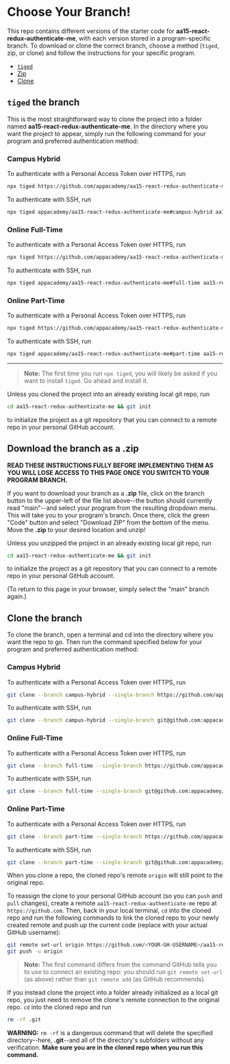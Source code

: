 # Choose Your Branch!

This repo contains different versions of the starter code for **aa15-react-redux-authenticate-me**,
with each version stored in a program-specific branch. To download or clone the
correct branch, choose a method (`tiged`, zip, or clone) and follow the
instructions for your specific program.

* [`tiged`](#tiged-the-branch)
* [Zip](#download-the-branch-as-a-zip)
* [Clone](#clone-the-branch)

## `tiged` the branch

This is the most straightforward way to clone the project into a folder named
**aa15-react-redux-authenticate-me**. In the directory where you want the project to appear, simply
run the following command for your program and preferred authentication method:

### Campus Hybrid

To authenticate with a Personal Access Token over HTTPS, run

```sh
npx tiged https://github.com/appacademy/aa15-react-redux-authenticate-me#campus-hybrid aa15-react-redux-authenticate-me
```

To authenticate with SSH, run

```sh
npx tiged appacademy/aa15-react-redux-authenticate-me#campus-hybrid aa15-react-redux-authenticate-me
```

### Online Full-Time

To authenticate with a Personal Access Token over HTTPS, run

```sh
npx tiged https://github.com/appacademy/aa15-react-redux-authenticate-me#full-time aa15-react-redux-authenticate-me
```

To authenticate with SSH, run

```sh
npx tiged appacademy/aa15-react-redux-authenticate-me#full-time aa15-react-redux-authenticate-me
```

### Online Part-Time

To authenticate with a Personal Access Token over HTTPS, run

```sh
npx tiged https://github.com/appacademy/aa15-react-redux-authenticate-me#part-time aa15-react-redux-authenticate-me
```

To authenticate with SSH, run

```sh
npx tiged appacademy/aa15-react-redux-authenticate-me#part-time aa15-react-redux-authenticate-me
```

-----

> **Note:** The first time you run `npx tiged`, you will likely be asked if you
> want to install `tiged`. Go ahead and install it.

Unless you cloned the project into an already existing local git repo, run

```sh
cd aa15-react-redux-authenticate-me && git init
```

to initialize the project as a git repository that you can connect to a remote
repo in your personal GitHub account.

## Download the branch as a .zip

**READ THESE INSTRUCTIONS FULLY BEFORE IMPLEMENTING THEM AS YOU WILL LOSE ACCESS
TO THIS PAGE ONCE YOU SWITCH TO YOUR PROGRAM BRANCH.**

If you want to download your branch as a __.zip__ file, click on the branch
button to the upper-left of the file list above--the button should currently
read "main"--and select your program from the resulting dropdown menu. This will
take you to your program's branch. Once there, click the green "Code" button and
select "Download ZIP" from the bottom of the menu. Move the __.zip__ to your
desired location and unzip!

Unless you unzipped the project in an already existing local git repo, run

```sh
cd aa15-react-redux-authenticate-me && git init
```

to initialize the project as a git repository that you can connect to a remote
repo in your personal GitHub account.

(To return to this page in your browser, simply select the "main" branch again.)

## Clone the branch

To clone the branch, open a terminal and cd into the directory where you want
the repo to go. Then run the command specified below for your program and
preferred authentication method:

### Campus Hybrid

To authenticate with a Personal Access Token over HTTPS, run

```sh
git clone --branch campus-hybrid --single-branch https://github.com/appacademy/aa15-react-redux-authenticate-me.git
```

To authenticate with SSH, run

```sh
git clone --branch campus-hybrid --single-branch git@github.com:appacademy/aa15-react-redux-authenticate-me.git
```

### Online Full-Time

To authenticate with a Personal Access Token over HTTPS, run

```sh
git clone --branch full-time --single-branch https://github.com/appacademy/aa15-react-redux-authenticate-me.git
```

To authenticate with SSH, run

```sh
git clone --branch full-time --single-branch git@github.com:appacademy/aa15-react-redux-authenticate-me.git
```

### Online Part-Time

To authenticate with a Personal Access Token over HTTPS, run

```sh
git clone --branch part-time --single-branch https://github.com/appacademy/aa15-react-redux-authenticate-me.git
```

To authenticate with SSH, run

```sh
git clone --branch part-time --single-branch git@github.com:appacademy/aa15-react-redux-authenticate-me.git
```

When you clone a repo, the cloned repo's remote `origin` will still point to the
original repo.

To reassign the clone to your personal GitHub account (so you can `push` and
`pull` changes), create a remote `aa15-react-redux-authenticate-me` repo at `https://github.com`.
Then, back in your local terminal, `cd` into the cloned repo and run the
following commands to link the cloned repo to your newly created remote and push
up the current code (replace <YOUR-GH-USERNAME> with your actual GitHub username):

```sh
git remote set-url origin https://github.com/<YOUR-GH-USERNAME>/aa15-react-redux-authenticate-me
git push -u origin
```

 > **Note:** The first command differs from the command GitHub tells you to use
 > to connect an existing repo: you should run `git remote set-url` (as above)
 > rather than `git remote add` (as GitHub recommends).

 If you instead clone the project into a folder already initialized as a local
 git repo, you just need to remove the clone's remote connection to the original
 repo. `cd` into the cloned repo and run

 ```sh
 rm -rf .git
 ```

**WARNING:** `rm -rf` is a dangerous command that will delete the specified
directory--here, __.git__--and all of the directory's subfolders without any
verification. **Make sure you are in the cloned repo when you run this
command.**
